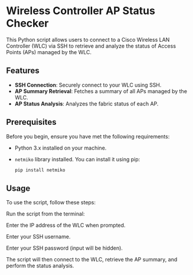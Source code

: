 # Wireless Controller AP Status Checker

This Python script allows users to connect to a Cisco Wireless LAN Controller (WLC) via SSH to retrieve and analyze the status of Access Points (APs) managed by the WLC.

## Features

- **SSH Connection**: Securely connect to your WLC using SSH.
- **AP Summary Retrieval**: Fetches a summary of all APs managed by the WLC.
- **AP Status Analysis**: Analyzes the fabric status of each AP.

## Prerequisites

Before you begin, ensure you have met the following requirements:

- Python 3.x installed on your machine.
- `netmiko` library installed. You can install it using pip:

  ```bash
  pip install netmiko

## Usage

To use the script, follow these steps:

Run the script from the terminal:

Enter the IP address of the WLC when prompted.

Enter your SSH username.

Enter your SSH password (input will be hidden).

The script will then connect to the WLC, retrieve the AP summary, and perform the status analysis.
